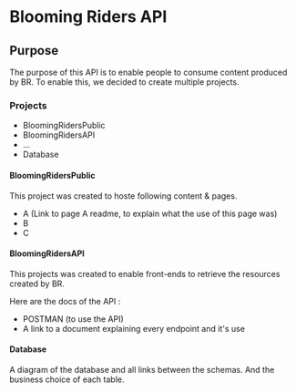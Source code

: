 # Blooming Riders API

## Purpose

The purpose of this API is to enable people to consume content produced by BR.
To enable this, we decided to create multiple projects.

### Projects

- BloomingRidersPublic 
- BloomingRidersAPI
- ...
- Database

#### BloomingRidersPublic

This project was created to hoste following content & pages.
- A (Link to page A readme, to explain what the use of this page was)
- B
- C

#### BloomingRidersAPI

This projects was created to enable front-ends to retrieve the resources created by BR.

Here are the docs of the API :

- POSTMAN (to use the API)
- A link to a document explaining every endpoint and it's use

#### Database

A diagram of the database and all links between the schemas. And the business choice of each table.


